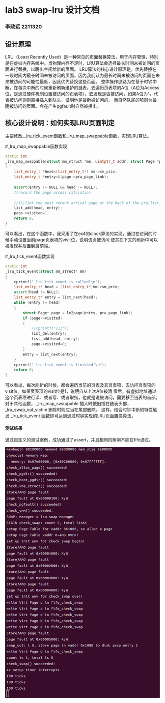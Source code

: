 # lab3 swap-lru 设计文档

### 李政远 2211320
## 设计原理

LRU（Least Recently Used）是一种常见的页面替换算法，用于内存管理，特别是在虚拟内存系统中。当物理内存不足时，LRU算法会选择最长时间未被访问的页面进行替换，以腾出空间给新的页面。
LRU算法的核心设计原理是，优先替换在一段时间内最长时间未被访问的页面，因为我们认为最长时间未被访问的页面在未来被访问的可能性最低，因此优先替换这些页面。
整体操作思路为在基于时钟中断，在每次中断的时候重新刷新维护的链表，去遍历页表项的A位（A位为Access位，是通过硬件机制设置被访问的页表项），去发现是否被访问，如果A位为1，代表被访问则则直接插入到队头，证明他是最新被访问的。
而自然队尾的项则为最晚被访问的页面。会在产生pgfault时自然被换出。

## 核心设计说明：如何实现LRU页面判定

主要修改__lru_tick_event函数和_lru_map_swappable函数，实现LRU算法。

#_lru_map_swappable函数实现
```cpp {.line-numbers}
static int
_lru_map_swappable(struct mm_struct *mm, uintptr_t addr, struct Page *page, int swap_in)
{
    list_entry_t *head=(list_entry_t*) mm->sm_priv;
    list_entry_t *entry=&(page->pra_page_link);
 
    assert(entry != NULL && head != NULL);
    //record the page access situlation

    //(1)link the most recent arrival page at the back of the pra_list_head qeueue.
    list_add(head, entry);
    page->visited=1;
    return 0;
}
```
可以看出，在这个函数中，我采用了在ex4的clock算法的实现，通过在访问的时候手动设置当前page页表项的visit位，说明该页被访问
使其在下文的刷新中可以被发现并放置到最前端。

#_lru_tick_event函数实现
```cpp {.line-numbers}
static int
_lru_tick_event(struct mm_struct* mm)
{
    cprintf("_lru_tick_event is called!\n");
    list_entry_t* head = (list_entry_t*)mm->sm_priv;
    assert(head != NULL);
    list_entry_t* entry = list_next(head);
    while (entry != head)
    {
        struct Page* page = le2page(entry, pra_page_link);
        if (page->visited)
        {
            //cprintf("111");
            list_del(entry);
            list_add(head, entry);
            page->visited=0;
        }
        entry = list_next(entry);
    }
    cprintf("_lru_tick_event is finished!\n");
    return 0;
}
```
可以看出，每次刷新的时候，都会遍历当前的页表及其页表项，去访问页表项的visit位。如果⻚表项的visit位是1，说明⾃从上次A位被清
零后，有虚拟地址通过这个⻚表项进⾏读、或者写、或者取指，也就是说被访问，需要移⾄链表的⾸部。
对于其他函数， _lru_map_swappable 插⼊时依旧插在链表头部， _lru_swap_out_victim 删除时则应当在尾部删除。
这样，结合时钟中断的特性触发 _lru_tick_event 函数即可达到通过时钟实现的LRU⻚⾯置换算法。

#### 测试结果

通过自定义的测试案例，成功通过了assert，并且相同的案例不能在fifo通过。

![](lru_grade.png)


